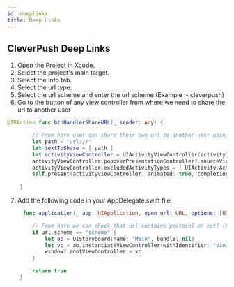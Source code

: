 ```yaml
---
id: deeplinks
title: Deep Links
---
```


## CleverPush Deep Links

1. Open the Project in Xcode.
2. Select the project's main target.
3. Select the info tab.
4. Select the url type.
5. Select the url scheme and enter the url scheme (Example :- cleverpush)
6. Go to the button of any view controller from where we need to share the url to another user 

```swift
@IBAction func btnHandlerShareURL(_ sender: Any) {

        // From here user can share their own url to another user using the share activity (Example :- let path = "cleverpush://") 
        let path = "url://"
        let textToShare = [ path ]
        let activityViewController = UIActivityViewController(activityItems: textToShare, applicationActivities: nil)
        activityViewController.popoverPresentationController?.sourceView = self.view
        activityViewController.excludedActivityTypes = [ UIActivity.ActivityType.airDrop, UIActivity.ActivityType.postToFacebook ]
        self.present(activityViewController, animated: true, completion: nil)
        
    }
```

7. Add the following code in your AppDelegate.swift file

```swift
     func application(_ app: UIApplication, open url: URL, options: [UIApplication.OpenURLOptionsKey : Any] = [:]) -> Bool {

        // From here we can check that url contains protocol or not? (Example :- if url.scheme == "cleverpush")
        if url.scheme == "scheme" {
            let ab = UIStoryboard(name: "Main", bundle: nil)
            let vc = ab.instantiateViewController(withIdentifier: "ViewController") as! ViewController
            window?.rootViewController = vc
        }

        return true
    }
```
